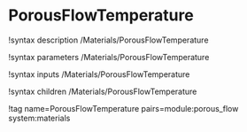 # PorousFlowTemperature

!syntax description /Materials/PorousFlowTemperature

!syntax parameters /Materials/PorousFlowTemperature

!syntax inputs /Materials/PorousFlowTemperature

!syntax children /Materials/PorousFlowTemperature

!tag name=PorousFlowTemperature pairs=module:porous_flow system:materials
